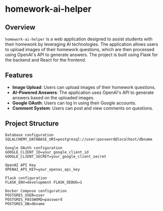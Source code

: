 # homework-ai-helper

## Overview

`homework-ai-helper` is a web application designed to assist students with their homework by leveraging AI technologies. The application allows users to upload images of their homework questions, which are then processed using OpenAI's API to generate answers. The project is built using Flask for the backend and React for the frontend.

## Features

- **Image Upload**: Users can upload images of their homework questions.
- **AI-Powered Answers**: The application uses OpenAI's API to generate answers based on the uploaded images.
- **Google OAuth**: Users can log in using their Google accounts.
- **Comment System**: Users can post and view comments on questions.

## Project Structure

```
Database configuration
SQLALCHEMY_DATABASE_URI=postgresql://user:password@localhost/dbname

Google OAuth configuration
GOOGLE_CLIENT_ID=your_google_client_id GOOGLE_CLIENT_SECRET=your_google_client_secret

OpenAI API Key
OPENAI_API_KEY=your_openai_api_key

Flask configuration
FLASK_ENV=development FLASK_DEBUG=1

Docker Compose configuration
POSTGRES_USER=user
POSTGRES_PASSWORD=password
POSTGRES_DB=dbname
```